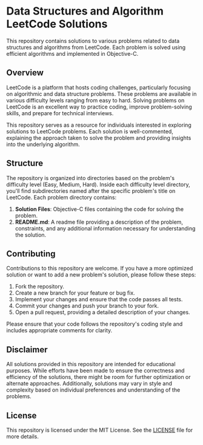 # Data Structures and Algorithm LeetCode Solutions

This repository contains solutions to various problems related to data structures and algorithms from LeetCode. Each problem is solved using efficient algorithms and implemented in Objective-C.

## Overview

LeetCode is a platform that hosts coding challenges, particularly focusing on algorithmic and data structure problems. These problems are available in various difficulty levels ranging from easy to hard. Solving problems on LeetCode is an excellent way to practice coding, improve problem-solving skills, and prepare for technical interviews.

This repository serves as a resource for individuals interested in exploring solutions to LeetCode problems. Each solution is well-commented, explaining the approach taken to solve the problem and providing insights into the underlying algorithm.

## Structure

The repository is organized into directories based on the problem's difficulty level (Easy, Medium, Hard). Inside each difficulty level directory, you'll find subdirectories named after the specific problem's title on LeetCode. Each problem directory contains:

1. **Solution Files**: Objective-C files containing the code for solving the problem.
2. **README.md**: A readme file providing a description of the problem, constraints, and any additional information necessary for understanding the solution.

## Contributing

Contributions to this repository are welcome. If you have a more optimized solution or want to add a new problem's solution, please follow these steps:

1. Fork the repository.
2. Create a new branch for your feature or bug fix.
3. Implement your changes and ensure that the code passes all tests.
4. Commit your changes and push your branch to your fork.
5. Open a pull request, providing a detailed description of your changes.

Please ensure that your code follows the repository's coding style and includes appropriate comments for clarity.

## Disclaimer

All solutions provided in this repository are intended for educational purposes. While efforts have been made to ensure the correctness and efficiency of the solutions, there might be room for further optimization or alternate approaches. Additionally, solutions may vary in style and complexity based on individual preferences and understanding of the problems.

## License

This repository is licensed under the MIT License. See the [LICENSE](LICENSE) file for more details.
